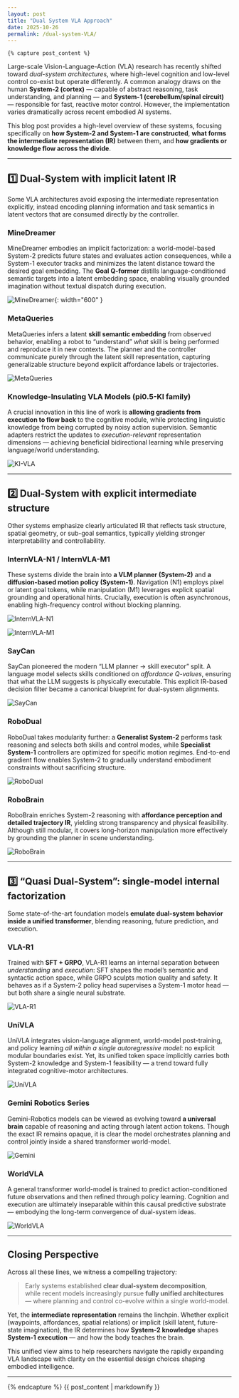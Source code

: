 ```yaml
---
layout: post
title: "Dual System VLA Approach"
date: 2025-10-26
permalink: /dual-system-VLA/
---
```


<style>
  /* ----------- 页面总体样式 ----------- */
  .post-wrapper {
    display: flex;
    flex-direction: row;
    justify-content: center;
    gap: 40px;
    max-width: 1200px;
    margin: 0 auto;
    padding: 2rem 1rem;
  }

  .post-main {
    flex: 3;
    max-width: 800px;
  }

  .post-toc {
    flex: 1;
    position: sticky;
    top: 120px;
    align-self: flex-start;
    background: var(--card);
    border-radius: 10px;
    padding: 1rem 1.2rem;
    box-shadow: 0 2px 10px rgba(0,0,0,0.05);
    height: fit-content;
  }

  .post-toc h3 {
    font-size: 1rem;
    margin-bottom: 0.8rem;
    border-bottom: 1px solid #ddd;
    padding-bottom: 0.3rem;
  }

  .post-toc ul {
    list-style: none;
    padding-left: 0;
    margin: 0;
  }

  .post-toc li {
    margin-bottom: 0.4rem;
  }

  .post-toc a {
    color: var(--subtext);
    text-decoration: none;
    font-size: 0.9rem;
  }

  .post-toc a:hover {
    color: #007acc;
  }

  /* ----------- 标题区与摘要 ----------- */
  .post-header {
    text-align: center;
    margin-bottom: 1.5rem;
  }

  .post-header h1 {
    font-size: 1.75rem;
    font-weight: 700;
    margin-bottom: 0.5rem;
  }

  .post-header .meta {
    color: #777;
    font-size: 0.85rem;
  }

  .abstract-box {
    background: var(--card);
    border-left: 4px solid #007acc;
    border-radius: 6px;
    padding: 1.2rem 1.5rem;
    margin: 1.5rem 0 2rem 0;
    font-size: 0.95rem;
    color: var(--subtext);
    box-shadow: 0 2px 6px rgba(0,0,0,.05);
  }

  /* ----------- 正文部分 ----------- */
  .post-content {
    font-size: 0.97rem;
    line-height: 1.7;
    color: var(--text);
  }

  .post-content h2 {
    margin-top: 2rem;
    margin-bottom: 1rem;
    font-size: 1.2rem;
    border-left: 3px solid #007acc;
    padding-left: 10px;
  }

  .post-content img {
    display: block;
    margin: 1.2rem auto;
    max-width: 100%;
    border-radius: 6px;
    box-shadow: 0 1px 8px rgba(0,0,0,.08);
  }

  .post-content blockquote {
    border-left: 3px solid #007acc;
    padding-left: 1rem;
    color: #555;
    font-style: italic;
    margin: 1.2rem 0;
  }

  .post-content code {
    background: #f3f3f3;
    padding: 2px 5px;
    border-radius: 4px;
    font-family: monospace;
    font-size: 0.9rem;
  }

  /* ----------- 表格 ----------- */
  .post-content table {
    border-collapse: collapse;
    width: 100%;
    margin: 1.5rem 0;
    font-size: 0.9rem;
  }

  .post-content th, .post-content td {
    border: 1px solid #ddd;
    padding: 8px 10px;
  }

  .post-content th {
    background-color: #f0f0f0;
    font-weight: 600;
  }

  .post-content tr:nth-child(even) {
    background-color: #fafafa;
  }

  .post-content tr:hover {
    background-color: #f5f5f5;
  }

  /* ----------- 页脚 ----------- */
  .post-footer {
    margin-top: 3rem;
    text-align: center;
    font-size: 0.85rem;
    color: #999;
  }

  /* 夜间模式兼容 */
  body.dark-mode .post-toc { background: #2a2a2a; }
  body.dark-mode .post-toc a { color: #ccc; }
  body.dark-mode .abstract-box { background: #2b2b2b; color: #ccc; }
  body.dark-mode .post-content th { background: #333; color: #ddd; }
</style>

<!-- 在这里插入markdownify开关 -->
    {% capture post_content %}

<!-- 这里开始markdown正文。 -->

Large-scale Vision-Language-Action (VLA) research has recently shifted toward *dual-system architectures*, where high-level cognition and low-level control co-exist but operate differently. A common analogy draws on the human **System-2 (cortex)** — capable of abstract reasoning, task understanding, and planning — and **System-1 (cerebellum/spinal circuit)** — responsible for fast, reactive motor control. However, the implementation varies dramatically across recent embodied AI systems.  

This blog post provides a high-level overview of these systems, focusing specifically on **how System-2 and System-1 are constructed**, **what forms the intermediate representation (IR)** between them, and **how gradients or knowledge flow across the divide**.

---

## 1️⃣ Dual-System with **implicit latent IR**
Some VLA architectures avoid exposing the intermediate representation explicitly, instead encoding planning information and task semantics in latent vectors that are consumed directly by the controller. 

### MineDreamer
MineDreamer embodies an implicit factorization: a world-model-based System-2 predicts future states and evaluates action consequences, while a System-1 executor tracks and minimizes the latent distance toward the desired goal embedding. The **Goal Q-former** distills language-conditioned semantic targets into a latent embedding space, enabling visually grounded imagination without textual dispatch during execution.

![MineDreamer](./MineDreamer.png){: width="600" }

### MetaQueries
MetaQueries infers a latent **skill semantic embedding** from observed behavior, enabling a robot to “understand” *what* skill is being performed and reproduce it in new contexts. The planner and the controller communicate purely through the latent skill representation, capturing generalizable structure beyond explicit affordance labels or trajectories.

![MetaQueries](./MetaQueries.png)

### Knowledge-Insulating VLA Models (pi0.5-KI family)
A crucial innovation in this line of work is **allowing gradients from execution to flow back** to the cognitive module, while protecting linguistic knowledge from being corrupted by noisy action supervision. Semantic adapters restrict the updates to *execution-relevant* representation dimensions — achieving beneficial bidirectional learning while preserving language/world understanding.

![KI-VLA](./KI-VLA.png)

---

## 2️⃣ Dual-System with **explicit intermediate structure**
Other systems emphasize clearly articulated IR that reflects task structure, spatial geometry, or sub-goal semantics, typically yielding stronger interpretability and controllability.

### InternVLA-N1 / InternVLA-M1
These systems divide the brain into **a VLM planner (System-2)** and **a diffusion-based motion policy (System-1)**. Navigation (N1) employs pixel or latent goal tokens, while manipulation (M1) leverages explicit spatial grounding and operational hints. Crucially, execution is often asynchronous, enabling high-frequency control without blocking planning.

![InternVLA-N1](./InternVLA-N1.png)

![InternVLA-M1](./InternVLA-M1.png)

### SayCan
SayCan pioneered the modern “LLM planner → skill executor” split. A language model selects skills conditioned on *affordance Q-values*, ensuring that what the LLM suggests is physically executable. This explicit IR-based decision filter became a canonical blueprint for dual-system alignments.

![SayCan](./SayCan.png)

### RoboDual
RoboDual takes modularity further: a **Generalist System-2** performs task reasoning and selects both skills and control modes, while **Specialist System-1** controllers are optimized for specific motion regimes. End-to-end gradient flow enables System-2 to gradually understand embodiment constraints without sacrificing structure.

![RoboDual](./RoboDual.png)

### RoboBrain
RoboBrain enriches System-2 reasoning with **affordance perception and detailed trajectory IR**, yielding strong transparency and physical feasibility. Although still modular, it covers long-horizon manipulation more effectively by grounding the planner in scene understanding.

![RoboBrain](./RoboBrain.png)

---

## 3️⃣ “Quasi Dual-System”: single-model **internal factorization**
Some state-of-the-art foundation models **emulate dual-system behavior inside a unified transformer**, blending reasoning, future prediction, and execution.

### VLA-R1
Trained with **SFT + GRPO**, VLA-R1 learns an internal separation between *understanding* and *execution*: SFT shapes the model’s semantic and syntactic action space, while GRPO sculpts motion quality and safety. It behaves as if a System-2 policy head supervises a System-1 motor head — but both share a single neural substrate.

![VLA-R1](./VLA-R1.png)

### UniVLA
UniVLA integrates vision-language alignment, world-model post-training, and policy learning *all within a single autoregressive model*: no explicit modular boundaries exist. Yet, its unified token space implicitly carries both System-2 knowledge and System-1 feasibility — a trend toward fully integrated cognitive-motor architectures.

![UniVLA](UniVLA.png)

### Gemini Robotics Series
Gemini-Robotics models can be viewed as evolving toward **a universal brain** capable of reasoning and acting through latent action tokens. Though the exact IR remains opaque, it is clear the model orchestrates planning and control jointly inside a shared transformer world-model.

![Gemini](./Gemini.png)

### WorldVLA
A general transformer world-model is trained to predict action-conditioned future observations and then refined through policy learning. Cognition and execution are ultimately inseparable within this causal predictive substrate — embodying the long-term convergence of dual-system ideas.

![WorldVLA](./WorldVLA.png)

---

## Closing Perspective
Across all these lines, we witness a compelling trajectory:

> Early systems established **clear dual-system decomposition**,  
> while recent models increasingly pursue **fully unified architectures**  
> — where planning and control co-evolve within a single world-model.

Yet, the **intermediate representation** remains the linchpin. Whether explicit (waypoints, affordances, spatial relations) or implicit (skill latent, future-state imagination), the IR determines how **System-2 knowledge** shapes **System-1 execution** — and how the body teaches the brain.

This unified view aims to help researchers navigate the rapidly expanding VLA landscape with clarity on the essential design choices shaping embodied intelligence.

---

<!-- 正文到这里结束。 -->
  {% endcapture %}
  {{ post_content | markdownify }}

<!-- 上面这一行强制让 Markdown 在 HTML 中被解析。 -->

<script>
</script>
